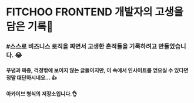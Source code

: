 # FITCHOO FRONTEND 개발자의 고생을 담은 기록📝

### #스스로 비즈니스 로직을 짜면서 고생한 흔적들을 기록하려고 만들었습니다. 😂

#### 푸념과 짜증, 걱정밖에 보이지 않는 글들이지만, 이 속에서 인사이트를 얻으실 수 있다면 정말 대단하시네요... 👍

#### 아카이브 형식의 저장소입니다.👌